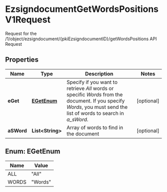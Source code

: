 

# EzsigndocumentGetWordsPositionsV1Request

Request for the /1/object/ezsigndocument/{pkiEzsigndocumentID}/getWordsPositions API Request

## Properties

Name | Type | Description | Notes
------------ | ------------- | ------------- | -------------
**eGet** | [**EGetEnum**](#EGetEnum) | Specify if you want to retrieve *All* words or specific *Words* from the document. If you specify *Words*, you must send the list of words to search in *a_sWord*. |  [optional]
**aSWord** | **List&lt;String&gt;** | Array of words to find in the document |  [optional]



## Enum: EGetEnum

Name | Value
---- | -----
ALL | &quot;All&quot;
WORDS | &quot;Words&quot;



